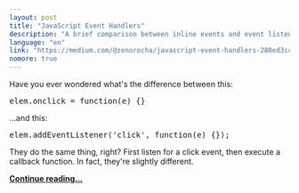 ```yaml
---
layout: post
title: "JavaScript Event Handlers"
description: "A brief comparison between inline events and event listeners."
language: "en"
link: "https://medium.com/@zenorocha/javascript-event-handlers-280ed3cc5631"
nomore: true
---
```


Have you ever wondered what's the difference between this:

<pre class="prettyprint lang-html">elem.onclick = function(e) {}</pre>

…and this:

<pre class="prettyprint lang-js">elem.addEventListener('click', function(e) {});</pre>

They do the same thing, right? First listen for a click event, then execute a callback function. In fact, they're slightly different.

**[Continue reading…](https://medium.com/@zenorocha/javascript-event-handlers-280ed3cc5631)**